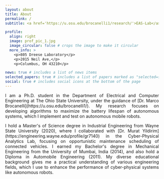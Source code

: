 ```yaml
---
layout: about
title: About
permalink: /
subtitle: <a href='https://u.osu.edu/brocanelli1/research/'>EAS-Lab</a>, ECE Dept., The Ohio State University, Columbus, Ohio, USA

profile:
  align: right
  image: prof_pic_1.jpg
  image_circular: false # crops the image to make it circular
  more_info: >
    <p>805 Dreese Laboratory</p>
    <p>2015 Neil Ave,</p>
    <p>Columbus, OH 43210</p>

news: true # includes a list of news items
selected_papers: true # includes a list of papers marked as "selected={true}"
social: true # includes social icons at the bottom of the page
---
```


<div style="text-align: justify;">
<p>I am a Ph.D. student in the Department of Electrical and Computer Engineering at The Ohio State University, under the guidance of [Dr. Marco Brocanelli](https://u.osu.edu/brocanelli1/). My research focuses on developing algorithms to maximize the battery lifespan of autonomous systems, which I implement and test on autonomous mobile robots.
</p>

<p>I hold a Master's of Science degree in Industrial Engineering from Wayne State University (2020), where I collaborated with [Dr. Murat Yildirim](https://engineering.wayne.edu/profile/gr7140) in the Cyber-Physical Analytics Lab, focusing on opportunistic maintenance scheduling of connected vehicles. I earned my Bachelor's degree in Mechanical Engineering from the University of Mumbai, India (2014), and also hold a Diploma in Automobile Engineering (2011). My diverse educational background gives me a practical understanding of various engineering fields, which I use to enhance the performance of cyber-physical systems like autonomous robots.</p>
</div>